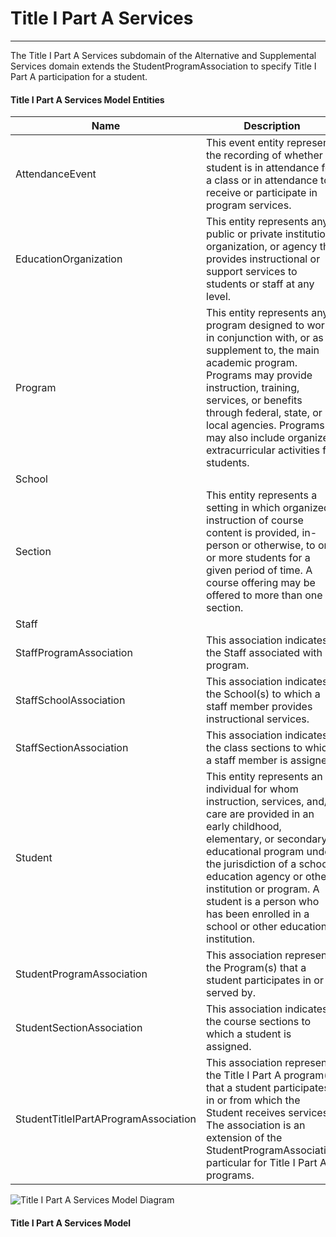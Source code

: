 # Title I Part A Services
---
The Title I Part A Services subdomain of the Alternative and Supplemental Services domain extends the StudentProgramAssociation to specify Title I Part A participation for a student.



#### Title I Part A Services Model Entities

| Name        | Description  |
|-----------------|------------------|
| AttendanceEvent | This event entity represents the recording of whether a student is in attendance for a class or in attendance to receive or participate in program services. |
| EducationOrganization | This entity represents any public or private institution, organization, or agency that provides instructional or support services to students or staff at any level. |
| Program | This entity represents any program designed to work in conjunction with, or as a supplement to, the main academic program. Programs may provide instruction, training, services, or benefits through federal, state, or local agencies. Programs may also include organized extracurricular activities for students. |
| School |  |
| Section | This entity represents a setting in which organized instruction of course content is provided, in-person or otherwise, to one or more students for a given period of time. A course offering may be offered to more than one section. |
| Staff |  |
| StaffProgramAssociation | This association indicates the Staff associated with a program. |
| StaffSchoolAssociation | This association indicates the School(s) to which a staff member provides instructional services. |
| StaffSectionAssociation | This association indicates the class sections to which a staff member is assigned. |
| Student | This entity represents an individual for whom instruction, services, and/or care are provided in an early childhood, elementary, or secondary educational program under the jurisdiction of a school, education agency or other institution or program. A student is a person who has been enrolled in a school or other educational institution. |
| StudentProgramAssociation | This association represents the Program(s) that a student participates in or is served by. |
| StudentSectionAssociation | This association indicates the course sections to which a student is assigned. |
| StudentTitleIPartAProgramAssociation | This association represents the Title I Part A program(s) that a student participates in or from which the Student receives services. The association is an extension of the StudentProgramAssociation particular for Title I Part A programs. |


![Title I Part A Services Model Diagram](/path/to/domain-model.png)
#### Title I Part A Services Model  

